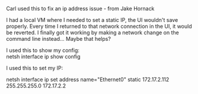 Carl used this to fix an ip address issue - from Jake Hornack

I had a local VM where I needed to set a static IP, the UI wouldn't save properly. Every time I returned to that network connection in the UI, it would be reverted. I finally got it working by making a network change on the command line instead... Maybe that helps?  

  

I used this to show my config:  
netsh interface ip show config  

  

I used this to set my IP:  
  
netsh interface ip set address name="Ethernet0" static 172.17.2.112 255.255.255.0 172.17.2.2
